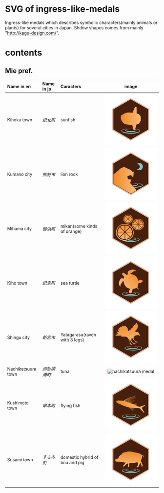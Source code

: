 # SVG of ingress-like-medals
Ingress-like medals which describes symbolic characters(mainly animals or plants) for several cities in Japan.
Shdow shapes comes from mainly "http://kage-design.com/".

# contents
## Mie pref.
|Name in en|Name in jp|Caracters|image|
|:---------|:--------|:---------|:--:|
|Kihoku town|_紀北町_|sunfish|![kihoku medal](thumbs/kihoku.png)|
|Kumano city|_熊野市_|lion rock|![kumano medal](thumbs/kumano.png)|
|Mihama city|_御浜町_|mikan(some kinds of orange)|![mihama medal](thumbs/mihama.png)|
|Kiho town|_紀宝町_|sea turtle|![kiho medal](thumbs/kiho.png)|
|Shingu city|_新宮市_|Yatagarasu(raven with 3 legs)|![shingu medal](thumbs/shingu.png)|
|Nachikatsuura town|_那智勝浦町_|tuna|![nachikatsuura medal](thumbs/nachikatsuura.png)|
|Kushimoto town|_串本町_|flying fish|![kushimoto medal](thumbs/kushimoto.png)|
|Susami town|_すさみ町_|domestic hybrid of boa and pig|![susami medal](thumbs/susami.png)|